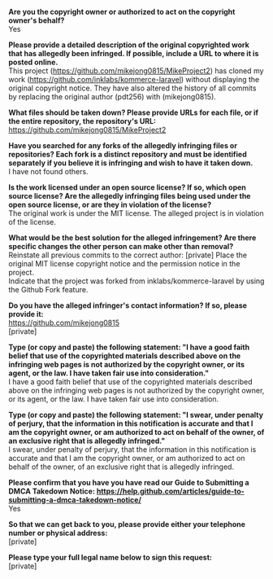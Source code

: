 **Are you the copyright owner or authorized to act on the copyright owner's behalf?**  
Yes

**Please provide a detailed description of the original copyrighted work that has allegedly been infringed. If possible, include a URL to where it is posted online.**  
This project (https://github.com/mikejong0815/MikeProject2) has cloned my work (https://github.com/inklabs/kommerce-laravel) without displaying the original copyright notice. They have also altered the history of all commits by replacing the original author (pdt256) with (mikejong0815).

**What files should be taken down? Please provide URLs for each file, or if the entire repository, the repository's URL:**  
https://github.com/mikejong0815/MikeProject2

**Have you searched for any forks of the allegedly infringing files or repositories? Each fork is a distinct repository and must be identified separately if you believe it is infringing and wish to have it taken down.**  
I have not found others.

**Is the work licensed under an open source license? If so, which open source license? Are the allegedly infringing files being used under the open source license, or are they in violation of the license?**  
The original work is under the MIT license.
The alleged project is in violation of the license.

**What would be the best solution for the alleged infringement? Are there specific changes the other person can make other than removal?**  
Reinstate all previous commits to the correct author: [private]
Place the original MIT license copyright notice and the permission notice in the project.  
Indicate that the project was forked from inklabs/kommerce-laravel by using the Github Fork feature.

**Do you have the alleged infringer's contact information? If so, please provide it:**  
https://github.com/mikejong0815  
[private]

**Type (or copy and paste) the following statement: "I have a good faith belief that use of the copyrighted materials described above on the infringing web pages is not authorized by the copyright owner, or its agent, or the law. I have taken fair use into consideration."**  
I have a good faith belief that use of the copyrighted materials described above on the infringing web pages is not authorized by the copyright owner, or its agent, or the law. I have taken fair use into consideration.

**Type (or copy and paste) the following statement: "I swear, under penalty of perjury, that the information in this notification is accurate and that I am the copyright owner, or am authorized to act on behalf of the owner, of an exclusive right that is allegedly infringed."**  
I swear, under penalty of perjury, that the information in this notification is accurate and that I am the copyright owner, or am authorized to act on behalf of the owner, of an exclusive right that is allegedly infringed.

**Please confirm that you have you have read our Guide to Submitting a DMCA Takedown Notice: https://help.github.com/articles/guide-to-submitting-a-dmca-takedown-notice/**  
Yes

**So that we can get back to you, please provide either your telephone number or physical address:**  
[private]

**Please type your full legal name below to sign this request:**  
[private]
